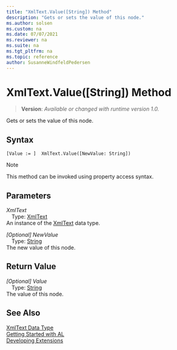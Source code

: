 ```yaml
---
title: "XmlText.Value([String]) Method"
description: "Gets or sets the value of this node."
ms.author: solsen
ms.custom: na
ms.date: 07/07/2021
ms.reviewer: na
ms.suite: na
ms.tgt_pltfrm: na
ms.topic: reference
author: SusanneWindfeldPedersen
---
```

[//]: # (START>DO_NOT_EDIT)
[//]: # (IMPORTANT:Do not edit any of the content between here and the END>DO_NOT_EDIT.)
[//]: # (Any modifications should be made in the .xml files in the ModernDev repo.)
# XmlText.Value([String]) Method
> **Version**: _Available or changed with runtime version 1.0._

Gets or sets the value of this node.


## Syntax
```AL
[Value := ]  XmlText.Value([NewValue: String])
```
> [!NOTE]
> This method can be invoked using property access syntax.
## Parameters
*XmlText*  
&emsp;Type: [XmlText](xmltext-data-type.md)  
An instance of the [XmlText](xmltext-data-type.md) data type.  

*[Optional] NewValue*  
&emsp;Type: [String](/dynamics365/business-central/dev-itpro/developer/methods-auto/text/text-data-type)  
The new value of this node.  


## Return Value
*[Optional] Value*  
&emsp;Type: [String](/dynamics365/business-central/dev-itpro/developer/methods-auto/text/text-data-type)  
The value of this node.


[//]: # (IMPORTANT: END>DO_NOT_EDIT)
## See Also
[XmlText Data Type](xmltext-data-type.md)  
[Getting Started with AL](../../devenv-get-started.md)  
[Developing Extensions](../../devenv-dev-overview.md)